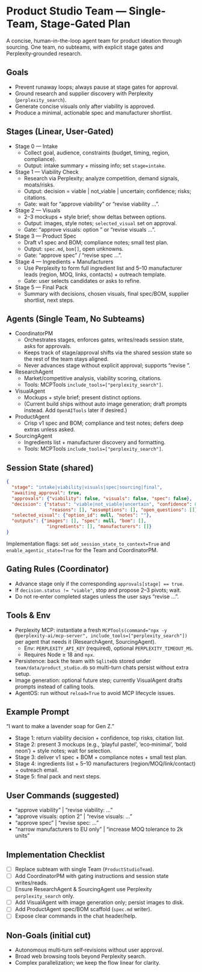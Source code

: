 # Product Studio Team — Single-Team, Stage‑Gated Plan

A concise, human-in-the-loop agent team for product ideation through sourcing. One team, no subteams, with explicit stage gates and Perplexity‑grounded research.

## Goals
- Prevent runaway loops; always pause at stage gates for approval.
- Ground research and supplier discovery with Perplexity (`perplexity_search`).
- Generate concise visuals only after viability is approved.
- Produce a minimal, actionable spec and manufacturer shortlist.

## Stages (Linear, User‑Gated)
- Stage 0 — Intake
  - Collect goal, audience, constraints (budget, timing, region, compliance).
  - Output: intake summary + missing info; set `stage=intake`.
- Stage 1 — Viability Check
  - Research via Perplexity; analyze competition, demand signals, moats/risks.
  - Output: decision = viable | not_viable | uncertain; confidence; risks; citations.
  - Gate: wait for “approve viability” or “revise viability …”.
- Stage 2 — Visuals
  - 2–3 mockups + style brief; show deltas between options.
  - Output: images, style notes; `selected_visual` set on approval.
  - Gate: “approve visuals: option <n>” or “revise visuals …”.
- Stage 3 — Product Spec
  - Draft v1 spec and BOM; compliance notes; small test plan.
  - Output: `spec.md`, `bom[]`, open unknowns.
  - Gate: “approve spec” / “revise spec …”.
- Stage 4 — Ingredients + Manufacturers
  - Use Perplexity to form full ingredient list and 5–10 manufacturer leads (region, MOQ, links, contacts) + outreach template.
  - Gate: user selects candidates or asks to refine.
- Stage 5 — Final Pack
  - Summary with decisions, chosen visuals, final spec/BOM, supplier shortlist, next steps.

## Agents (Single Team, No Subteams)
- CoordinatorPM
  - Orchestrates stages, enforces gates, writes/reads session state, asks for approvals.
  - Keeps track of stage/approval shifts via the shared session state so the rest of the team stays aligned.
  - Never advances stage without explicit approval; supports “revise <stage>”.
- ResearchAgent
  - Market/competitive analysis, viability scoring, citations.
  - Tools: MCPTools `include_tools=["perplexity_search"]`.
- VisualAgent
  - Mockups + style brief; present distinct options.
  - (Current build ships without auto image generation; draft prompts instead. Add `OpenAITools` later if desired.)
- ProductAgent
  - Crisp v1 spec and BOM; compliance and test notes; defers deep extras unless asked.
- SourcingAgent
  - Ingredients list + manufacturer discovery and formatting.
  - Tools: MCPTools `include_tools=["perplexity_search"]`.

## Session State (shared)
```json
{
  "stage": "intake|viability|visuals|spec|sourcing|final",
  "awaiting_approval": true,
  "approvals": {"viability": false, "visuals": false, "spec": false},
  "decision": {"status": "viable|not_viable|uncertain", "confidence": 0.0,
                "reasons": [], "assumptions": [], "open_questions": []},
  "selected_visual": {"option_id": null, "notes": ""},
  "outputs": {"images": [], "spec": null, "bom": [],
               "ingredients": [], "manufacturers": []}
}
```
Implementation flags: set `add_session_state_to_context=True` and `enable_agentic_state=True` for the Team and CoordinatorPM.

## Gating Rules (Coordinator)
- Advance stage only if the corresponding `approvals[stage] == true`.
- If `decision.status != "viable"`, stop and propose 2–3 pivots; wait.
- Do not re‑enter completed stages unless the user says “revise <stage> …”.

## Tools & Env
- Perplexity MCP: instantiate a fresh `MCPTools(command="npx -y @perplexity-ai/mcp-server", include_tools=["perplexity_search"])` per agent that needs it (ResearchAgent, SourcingAgent).
  - Env: `PERPLEXITY_API_KEY` (required), optional `PERPLEXITY_TIMEOUT_MS`.
  - Requires Node ≥ 18 and `npx`.
- Persistence: back the team with `SqliteDb` stored under `team/data/product_studio.db` so multi-turn chats persist without extra setup.
- Image generation: optional future step; currently VisualAgent drafts prompts instead of calling tools.
- AgentOS: run without `reload=True` to avoid MCP lifecycle issues.

## Example Prompt
“I want to make a lavender soap for Gen Z.”
- Stage 1: return viability decision + confidence, top risks, citation list.
- Stage 2: present 3 mockups (e.g., ‘playful pastel’, ‘eco‑minimal’, ‘bold neon’) + style notes; wait for selection.
- Stage 3: deliver v1 spec + BOM + compliance notes + small test plan.
- Stage 4: ingredients list + 5–10 manufacturers (region/MOQ/link/contact) + outreach email.
- Stage 5: final pack and next steps.

## User Commands (suggested)
- “approve viability” | “revise viability: …”
- “approve visuals: option 2” | “revise visuals: …”
- “approve spec” | “revise spec: …”
- “narrow manufacturers to EU only” | “increase MOQ tolerance to 2k units”

## Implementation Checklist
- [ ] Replace subteam with single Team (`ProductStudioTeam`).
- [ ] Add CoordinatorPM with gating instructions and session state writes/reads.
- [ ] Ensure ResearchAgent & SourcingAgent use Perplexity `perplexity_search` only.
- [ ] Add VisualAgent with image generation only; persist images to disk.
- [ ] Add ProductAgent spec/BOM scaffold (`spec.md` writer).
- [ ] Expose clear commands in the chat header/help.

## Non‑Goals (initial cut)
- Autonomous multi‑turn self‑revisions without user approval.
- Broad web browsing tools beyond Perplexity search.
- Complex parallelization; we keep the flow linear for clarity.
